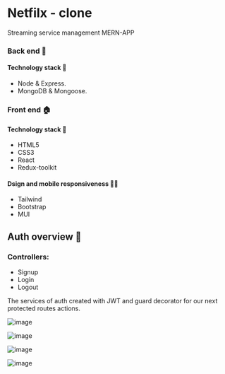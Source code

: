 ﻿# Netfilx - clone
Streaming service management MERN-APP

### Back end 🧱
#### Technology stack 🧰
- Node & Express.
- MongoDB & Mongoose.

### Front end 🏠
#### Technology stack 🧰
- HTML5
- CSS3
- React
- Redux-toolkit
#### Dsign and mobile responsiveness 🎨📱 
- Tailwind 
- Bootstrap
- MUI

## Auth overview 🔐
### Controllers:
- Signup
- Login
- Logout

The services of auth created with JWT and guard decorator for our next protected routes actions.

![image](https://user-images.githubusercontent.com/94540100/218337461-133a9b99-db00-4e7c-9718-a8ff04afb572.png)

![image](https://user-images.githubusercontent.com/94540100/218337417-57dde676-50c2-4ed6-a5b4-ce17231474bd.png)

![image](https://user-images.githubusercontent.com/94540100/218337318-eaa25829-7b5a-4034-a4ec-f72b97049793.png)

![image](https://user-images.githubusercontent.com/94540100/218337364-7fe37f92-ed3f-44fd-a37b-4bd3abba98b3.png)

